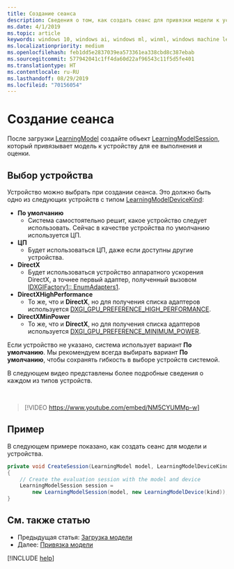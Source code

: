 ```yaml
---
title: Создание сеанса
description: Сведения о том, как создать сеанс для привязки модели к устройству, чтобы на нем запускать и оценивать модель.
ms.date: 4/1/2019
ms.topic: article
keywords: windows 10, windows ai, windows ml, winml, windows machine learning
ms.localizationpriority: medium
ms.openlocfilehash: feb1dd5e2837039ea573361ea338cbd8c387ebab
ms.sourcegitcommit: 577942041c1ff4da60d22af96543c11f5d5fe401
ms.translationtype: HT
ms.contentlocale: ru-RU
ms.lasthandoff: 08/29/2019
ms.locfileid: "70156054"
---
```

# <a name="create-a-session"></a>Создание сеанса

После загрузки [LearningModel](https://docs.microsoft.com/uwp/api/windows.ai.machinelearning.learningmodel) создайте объект [LearningModelSession](https://docs.microsoft.com/uwp/api/windows.ai.machinelearning.learningmodelsession), который привязывает модель к устройству для ее выполнения и оценки.

## <a name="choose-a-device"></a>Выбор устройства

Устройство можно выбрать при создании сеанса. Это должно быть одно из следующих устройств с типом [LearningModelDeviceKind](https://docs.microsoft.com/uwp/api/windows.ai.machinelearning.learningmodeldevicekind):

* **По умолчанию**
    * Система самостоятельно решит, какое устройство следует использовать. Сейчас в качестве устройства по умолчанию используется ЦП.
* **ЦП**
    * Будет использоваться ЦП, даже если доступны другие устройства.
* **DirectX**
    * Будет использоваться устройство аппаратного ускорения DirectX, а точнее первый адаптер, полученный вызовом [IDXGIFactory1:: EnumAdapters1](https://docs.microsoft.com/windows/desktop/api/dxgi/nf-dxgi-idxgifactory1-enumadapters1).
* **DirectXHighPerformance**
    * То же, что и **DirectX**, но для получения списка адаптеров используется [DXGI_GPU_PREFERENCE_HIGH_PERFORMANCE](https://docs.microsoft.com/windows/desktop/api/dxgi1_6/ne-dxgi1_6-dxgi_gpu_preference).
* **DirectXMinPower**
    * То же, что и **DirectX**, но для получения списка адаптеров используется [DXGI_GPU_PREFERENCE_MINIMUM_POWER](https://docs.microsoft.com/windows/desktop/api/dxgi1_6/ne-dxgi1_6-dxgi_gpu_preference).

Если устройство не указано, система использует вариант **По умолчанию**. Мы рекомендуем всегда выбирать вариант **По умолчанию**, чтобы сохранять гибкость в выборе устройств системой.

В следующем видео представлены более подробные сведения о каждом из типов устройств.

<br/>

> [!VIDEO https://www.youtube.com/embed/NM5CYUMMp-w]

## <a name="example"></a>Пример

В следующем примере показано, как создать сеанс для модели и устройства.

```cs
private void CreateSession(LearningModel model, LearningModelDeviceKind kind)
{
    // Create the evaluation session with the model and device
    LearningModelSession session =
        new LearningModelSession(model, new LearningModelDevice(kind));
}
```

## <a name="see-also"></a>См. также статью

* Предыдущая статья: [Загрузка модели](load-a-model.md)
* Далее: [Привязка модели](bind-a-model.md)

[!INCLUDE [help](../includes/get-help.md)]
